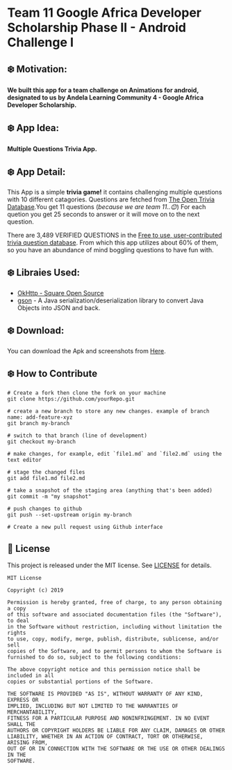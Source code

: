 # Team 11 Google Africa Developer Scholarship Phase II - Android Challenge I

## ❄️ Motivation:
  #### We built this app for a team challenge on Animations for android, designated to us by Andela Learning Community 4 - Google Africa Developer Scholarship. 

## ❄️ App Idea:
  #### Multiple Questions Trivia App.

## ❄️ App Detail:
  This App is a simple **trivia game!** it contains challenging multiple questions with 10 different catagories.
  Questions are fetched from [The Open Trivia Database](https://opentdb.com).You get 11 questions (*because we are team 11..😊*) For each quetion you get 25 seconds to answer or it will move on to the next question.
  
  There are 3,489 VERIFIED QUESTIONS in the [Free to use, user-contributed trivia question database](https://opentdb.com). From which this app utilizes about 60% of them, so you have an abundance of mind boggling questions to have fun with.

## ❄️ Libraies Used:
  * [OkHttp - Square Open Source](https://square.github.io/okhttp/)
  * [gson](https://github.com/google/gson) - A Java serialization/deserialization library to convert Java Objects into JSON and back.
  
## ❄️ Download:
You can download the Apk and screenshots from [Here](./download).

## ❄️ How to Contribute

```
# Create a fork then clone the fork on your machine
git clone https://github.com/yourRepo.git

# create a new branch to store any new changes. example of branch name: add-feature-xyz
git branch my-branch

# switch to that branch (line of development)
git checkout my-branch

# make changes, for example, edit `file1.md` and `file2.md` using the text editor

# stage the changed files
git add file1.md file2.md

# take a snapshot of the staging area (anything that's been added)
git commit -m "my snapshot"

# push changes to github
git push --set-upstream origin my-branch

# Create a new pull request using Github interface
```



## 📝 License
This project is released under the MIT license.
See [LICENSE](./LICENSE) for details.

```
MIT License

Copyright (c) 2019 

Permission is hereby granted, free of charge, to any person obtaining a copy
of this software and associated documentation files (the "Software"), to deal
in the Software without restriction, including without limitation the rights
to use, copy, modify, merge, publish, distribute, sublicense, and/or sell
copies of the Software, and to permit persons to whom the Software is
furnished to do so, subject to the following conditions:

The above copyright notice and this permission notice shall be included in all
copies or substantial portions of the Software.

THE SOFTWARE IS PROVIDED "AS IS", WITHOUT WARRANTY OF ANY KIND, EXPRESS OR
IMPLIED, INCLUDING BUT NOT LIMITED TO THE WARRANTIES OF MERCHANTABILITY,
FITNESS FOR A PARTICULAR PURPOSE AND NONINFRINGEMENT. IN NO EVENT SHALL THE
AUTHORS OR COPYRIGHT HOLDERS BE LIABLE FOR ANY CLAIM, DAMAGES OR OTHER
LIABILITY, WHETHER IN AN ACTION OF CONTRACT, TORT OR OTHERWISE, ARISING FROM,
OUT OF OR IN CONNECTION WITH THE SOFTWARE OR THE USE OR OTHER DEALINGS IN THE
SOFTWARE.
```
